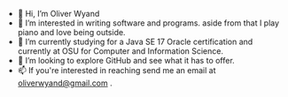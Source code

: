 - 👋 Hi, I’m Oliver Wyand
- 👀 I’m interested in writing software and programs. aside from that I play piano and love being outside.
- 🌱 I’m currently studying for a Java SE 17 Oracle certification and currently at OSU for Computer and Information Science. 
- 💞️ I’m looking to explore GitHub and see what it has to offer.
- 📫 If you're interested in reaching send me an email at oliverwyand@gmail.com .

<!---
owyand/owyand is a ✨ special ✨ repository because its `README.md` (this file) appears on your GitHub profile.
You can click the Preview link to take a look at your changes.
--->
